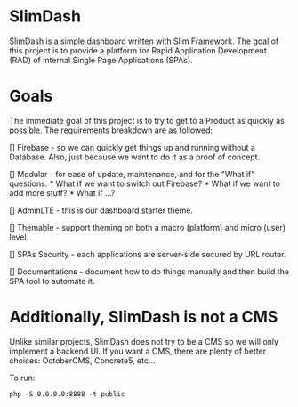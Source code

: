 # SlimDash
SlimDash is a simple dashboard written with Slim Framework.  The goal of this project is to provide a platform for Rapid Application Development (RAD) of internal Single Page Applications (SPAs).

# Goals
The immediate goal of this project is to try to get to a Product as quickly as possible.  The requirements breakdown are as followed:

[] Firebase - so we can quickly get things up and running without a Database.  Also, just because we want to do it as a proof of concept.

[] Modular - for ease of update, maintenance, and for the "What if" questions.
    * What if we want to switch out Firebase?
    * What if we want to add more stuff?
    * What if ...?

[] AdminLTE - this is our dashboard starter theme.

[] Themable - support theming on both a macro (platform) and micro (user) level.

[] SPAs Security - each applications are server-side secured by URL router.

[] Documentations - document how to do things manually and then build the SPA tool to automate it.

# Additionally, SlimDash is not a CMS
Unlike similar projects, SlimDash does not try to be a CMS so we will only implement a backend UI.  If you want a CMS, there are plenty of better choices: OctoberCMS, Concrete5, etc...

To run:
```
php -S 0.0.0.0:8888 -t public
```


